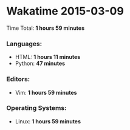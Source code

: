 # Wakatime 2015-03-09

Time Total: **1 hours 59 minutes**

### Languages:
- HTML: **1 hours 11 minutes** 
- Python: **47 minutes** 

### Editors:
- Vim: **1 hours 59 minutes** 

### Operating Systems:
- Linux: **1 hours 59 minutes** 

